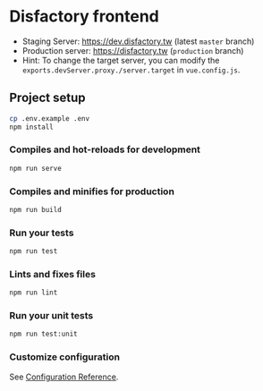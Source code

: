 # Disfactory frontend

- Staging Server: https://dev.disfactory.tw (latest `master` branch)
- Production server: https://disfactory.tw (`production` branch)
- Hint: To change the target server, you can modify the `exports.devServer.proxy./server.target` in `vue.config.js`.
## Project setup

```bash
cp .env.example .env
npm install
```

### Compiles and hot-reloads for development

```bash
npm run serve
```

### Compiles and minifies for production

```bash
npm run build
```

### Run your tests

```bash
npm run test
```

### Lints and fixes files

```bash
npm run lint
```

### Run your unit tests

```bash
npm run test:unit
```

### Customize configuration

See [Configuration Reference](https://cli.vuejs.org/config/).
